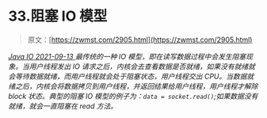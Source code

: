 <!--yml
category: 未分类
date: 0001-01-01 00:00:00
--->

# 33.阻塞 IO 模型

> 原文：[https://zwmst.com/2905.html](https://zwmst.com/2905.html)

   [ *Java IO* ](https://zwmst.com/java-io)*[ <time datetime="2021-09-14T00:40:28+08:00"> 2021-09-13 </time> ](https://zwmst.com/2905.html)  最传统的一种 IO 模型，即在读写数据过程中会发生阻塞现象。当用户线程发出 IO 请求之后，内核会去查看数据是否就绪，如果没有就绪就会等待数据就绪，而用户线程就会处于阻塞状态，用户线程交出 CPU。当数据就绪之后，内核会将数据拷贝到用户线程，并返回结果给用户线程，用户线程才解除 block 状态。典型的阻塞 IO 模型的例子为：`data = socket.read()`;如果数据没有就绪，就会一直阻塞在 read 方法。*